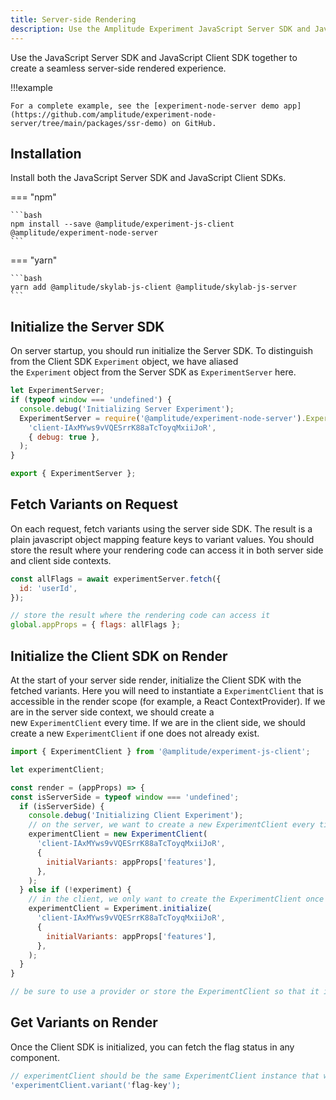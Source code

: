 ```yaml
---
title: Server-side Rendering
description: Use the Amplitude Experiment JavaScript Server SDK and JavaScript Client SDK together to create a seamless server-side rendered experience.
---
```


<!-- TODO Rewrite and clean up example project -->

Use the JavaScript Server SDK and JavaScript Client SDK together to create a seamless server-side rendered experience.

!!!example

    For a complete example, see the [experiment-node-server demo app](https://github.com/amplitude/experiment-node-server/tree/main/packages/ssr-demo) on GitHub.

## Installation

Install both the JavaScript Server SDK and JavaScript Client SDKs.

=== "npm"

    ```bash
    npm install --save @amplitude/experiment-js-client @amplitude/experiment-node-server
    ```

=== "yarn"

    ```bash
    yarn add @amplitude/skylab-js-client @amplitude/skylab-js-server
    ```

## Initialize the Server SDK

On server startup, you should run initialize the Server SDK. To distinguish from the Client SDK `Experiment` object, we have aliased the `Experiment` object from the Server SDK as `ExperimentServer` here.


```js
let ExperimentServer;
if (typeof window === 'undefined') {
  console.debug('Initializing Server Experiment');
  ExperimentServer = require('@amplitude/experiment-node-server').Experiment.initialize(
    'client-IAxMYws9vVQESrrK88aTcToyqMxiiJoR',
    { debug: true },
  );
}

export { ExperimentServer };
```

## Fetch Variants on Request

On each request, fetch variants using the server side SDK. The result is a plain javascript object mapping feature keys to variant values. You should store the result where your rendering code can access it in both server side and client side contexts.

```js
const allFlags = await experimentServer.fetch({
  id: 'userId',
});

// store the result where the rendering code can access it
global.appProps = { flags: allFlags };
```

## Initialize the Client SDK on Render

At the start of your server side render, initialize the Client SDK with the fetched variants. Here you will need to instantiate a `ExperimentClient` that is accessible in the render scope (for example, a React ContextProvider). If we are in the server side context, we should create a new `ExperimentClient` every time. If we are in the client side, we should create a new `ExperimentClient` if one does not already exist.

```js
import { ExperimentClient } from '@amplitude/experiment-js-client';

let experimentClient;

const render = (appProps) => {
const isServerSide = typeof window === 'undefined';
  if (isServerSide) {
    console.debug('Initializing Client Experiment');
    // on the server, we want to create a new ExperimentClient every time
    experimentClient = new ExperimentClient(
      'client-IAxMYws9vVQESrrK88aTcToyqMxiiJoR',
      {
        initialVariants: appProps['features'],
      },
    );
  } else if (!experiment) {
    // in the client, we only want to create the ExperimentClient once
    experimentClient = Experiment.initialize(
      'client-IAxMYws9vVQESrrK88aTcToyqMxiiJoR',
      {
        initialVariants: appProps['features'],
      },
    );
  }
}

// be sure to use a provider or store the ExperimentClient so that it is accessible in the render scope
```

## Get Variants on Render

Once the Client SDK is initialized, you can fetch the flag status in any component.

```js
// experimentClient should be the same ExperimentClient instance that was instantiated in the previous step
'experimentClient.variant('flag-key');
```